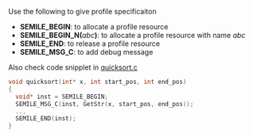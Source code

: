 Use the following to give profile specificaiton
* **SEMILE_BEGIN**: to allocate a profile resource  
* **SEMILE_BEGIN_N(**_abc_**)**: to allocate a profile resource with name _abc_  
* **SEMILE_END**: to release a profile resource  
* **SEMILE_MSG_C**: to add debug message  


Also check code snipplet in <a href='https://github.com/r-kan/semile/blob/master/profiler/c_interface/example/quicksort.c'>quicksort.c</a>
```c
void quicksort(int* x, int start_pos, int end_pos)
{
  void* inst = SEMILE_BEGIN;
  SEMILE_MSG_C(inst, GetStr(x, start_pos, end_pos));
  ...
  SEMILE_END(inst);
}
```
